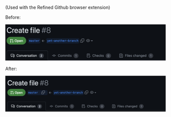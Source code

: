 (Used with the Refined Github browser extension)

Before:

<img src="Before.png">

After:

<img src="After.png">